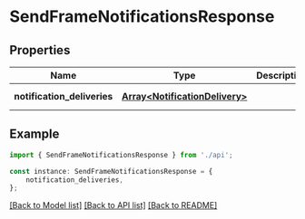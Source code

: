 # SendFrameNotificationsResponse


## Properties

Name | Type | Description | Notes
------------ | ------------- | ------------- | -------------
**notification_deliveries** | [**Array&lt;NotificationDelivery&gt;**](NotificationDelivery.md) |  | [default to undefined]

## Example

```typescript
import { SendFrameNotificationsResponse } from './api';

const instance: SendFrameNotificationsResponse = {
    notification_deliveries,
};
```

[[Back to Model list]](../README.md#documentation-for-models) [[Back to API list]](../README.md#documentation-for-api-endpoints) [[Back to README]](../README.md)
